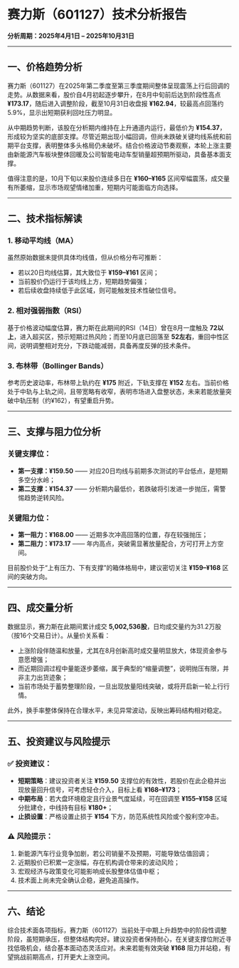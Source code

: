 # 赛力斯（601127）技术分析报告  
**分析周期：2025年4月1日 – 2025年10月31日**

---

## 一、价格趋势分析

赛力斯（601127）在2025年第二季度至第三季度期间整体呈现震荡上行后回调的走势。从数据来看，股价自4月初起逐步攀升，在8月中旬前后达到阶段性高点 **¥173.17**，随后进入调整阶段，截至10月31日收盘报 **¥162.94**，较最高点回落约5.9%，显示出短期获利回吐压力明显。

从中期趋势判断，该股在分析期内维持在上升通道内运行，最低价为 **¥154.37**，形成较为坚实的底部支撑。尽管近期出现小幅回调，但尚未跌破关键均线系统和前期平台支撑，表明整体多头格局仍未破坏。结合价格波动节奏观察，本轮上涨主要由新能源汽车板块整体回暖及公司智能电动车型销量超预期所驱动，具备基本面支撑。

值得注意的是，10月下旬以来股价连续多日在 **¥160–¥165** 区间窄幅震荡，成交量有所萎缩，显示市场观望情绪加重，短期内可能面临方向选择。

---

## 二、技术指标解读

### 1. 移动平均线（MA）
虽然原始数据未提供具体均线值，但从价格分布可推断：
- 若以20日均线估算，其大致位于 **¥159–¥161** 区间；
- 当前股价仍运行于该均线上方，短期趋势偏强；
- 若后续收盘持续低于此区域，则可能触发技术性破位信号。

### 2. 相对强弱指数（RSI）
基于价格波动幅度估算，赛力斯在此期间的RSI（14日）曾在8月一度触及 **72以上**，进入超买区，预示短期过热风险；而至10月底已回落至 **52左右**，重回中性区间，说明调整相对充分，下跌动能减弱，具备再度反弹的技术条件。

### 3. 布林带（Bollinger Bands）
参考历史波动率，布林带上轨约在 **¥175** 附近，下轨支撑在 **¥152** 左右。当前价格处于中轨与上轨之间，且带宽略有收窄，表明市场进入盘整状态，未来若能放量突破中轨压制（约¥162），有望重启升势。

---

## 三、支撑与阻力位分析

### 关键支撑位：
- **第一支撑：¥159.50** —— 对应20日均线与前期多次测试的平台低点，是短期多空分水岭；
- **第二支撑：¥154.37** —— 分析期内最低价，若跌破将引发进一步抛压，需警惕趋势逆转风险。

### 关键阻力位：
- **第一阻力：¥168.00** —— 近期多次冲高回落的位置，存在较强抛压；
- **第二阻力：¥173.17** —— 年内高点，突破需显著放量配合，方可打开上方空间。

目前股价处于“上有压力、下有支撑”的箱体格局中，建议密切关注 **¥159–¥168** 区间的突破方向。

---

## 四、成交量分析

数据显示，赛力斯在此期间累计成交 **5,002,536股**，日均成交量约为31.2万股（按16个交易日计）。从量价关系看：
- 上涨阶段伴随温和放量，尤其在8月创新高时成交量明显放大，体现资金参与意愿增强；
- 而近期回调过程中量能逐步萎缩，属于典型的“缩量调整”，说明抛压有限，并非主力出货迹象；
- 当前市场处于蓄势整理阶段，一旦出现放量阳线突破，或将开启新一轮上行行情。

此外，换手率整体保持在合理水平，未见异常波动，反映出筹码结构相对稳定。

---

## 五、投资建议与风险提示

### ✅ 投资建议：
- **短期策略**：建议投资者关注 **¥159.50** 支撑位的有效性，若股价在此企稳并出现放量回升信号，可考虑轻仓介入，目标上看 **¥168–¥173**；
- **中期布局**：若大盘环境稳定且行业景气度延续，可在回调至 **¥155–¥158** 区域分批建仓，中线持有目标 **¥180+**；
- **止损设置**：严格设置止损于 **¥154** 下方，防范系统性风险或个股利空冲击。

### ⚠️ 风险提示：
1. 新能源汽车行业竞争加剧，若公司销量不及预期，可能导致估值回调；
2. 近期股价已积累一定涨幅，存在机构调仓带来的波动风险；
3. 宏观经济与政策变化可能影响成长股整体估值中枢；
4. 技术面上尚未完全确认企稳，避免追高操作。

---

## 六、结论

综合技术面各项指标，赛力斯（601127）当前处于中期上升趋势中的阶段性调整阶段，虽短期承压，但整体结构完好。建议投资者保持耐心，在关键支撑位附近寻找低吸机会，结合基本面动态灵活应对。未来若能有效突破 **¥168** 阻力并站稳，有望挑战前期高点，打开更大上涨空间。